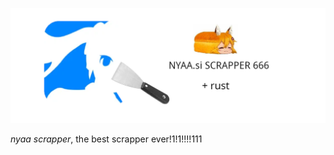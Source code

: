 
![alt text](https://github.com/davidtongeo/nyaa-scraper/blob/redo/Untitled.png)

*nyaa scrapper*, the best scrapper ever!1!1!!!!111 

